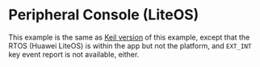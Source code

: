 # Peripheral Console (LiteOS)

This example is the same as [Keil version](../../../examples/peripheral_console/doc/index.md) of this example,
except that the RTOS (Huawei LiteOS) is within the app but not the platform, and `EXT_INT` key event report is not available, either.
